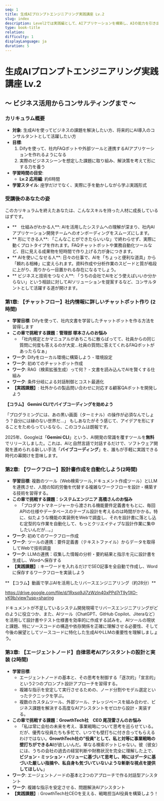 ```yaml
---
seq: 1
title: 生成AIプロンプトエンジニアリング実践講座 Lv.2
slug: index
description: Level2では実践編として、AIアプリケーションを構築し、AIの能力を引き出す高度なテクニックまでを身につけることができます。Difyを使って、社内FAQボットや外部ツールと連携するAIアプリケーションを作ります
type: book-title
relation: 
difficulty: 1
displayLanguage: ja
duration: 5
---
```


# 生成AIプロンプトエンジニアリング実践講座 Lv.2
## ～ ビジネス活用からコンサルティングまで ～

### カリキュラム概要
- **対象**: 生成AIを使ってビジネスの課題を解決したい方、将来的にAI導入のコンサルタントとして活躍したい方
- **目標**:
    1. Difyを使って、社内FAQボットや外部ツールと連携するAIアプリケーションを作れるようになる
    2. 実際のビジネスシーンを想定した課題に取り組み、解決策を考えて形にする力を養う
- **学習時間の目安**:
    - **Lv.2 応用編**: 約6時間
- **学習スタイル**: 座学だけでなく、実際に手を動かしながら学ぶ実践形式

### 受講後のあなたの姿
このカリキュラムを終えたあなたは、こんなスキルを持った人材に成長しているはずです。
- **　仕組みがわかる人**: AIを活用したシステムへの理解が深まり、社内AIアプリケーション開発チームへのオンボーディングをスムーズにします。
- ** 形にできる人**: 「こんなことができたらいいな」で終わらせず、実際に動くプロトタイプを作れます。FAQチャットボットや業務自動化ツールなど、目に見える成果物を短時間で作り上げる力が身につきます。
- ** AIを使いこなせる人**: 日々の仕事で、AIを「ちょっと便利な道具」から「頼れる相棒」に変えられます。資料作成や分析作業のスピードと質が格段に上がり、周りから一目置かれる存在になるでしょう。
- ** ビジネスと技術をつなぐ人**: 「うちの会社でAIをどう使えばいいか分からない」という相談に対してAIソリューションを提案するなど、コンサルタントとして活躍する道が開けます。


### 第1章: 【チャットフロー】社内情報に詳しいチャットボット作り (2時間)
- **学習目標**: Difyを使って、社内文書を学習したチャットボットを作る方法を習得します
- **この章で挑戦する課題：管理部 塚本さんのお悩み**
    - 「社内規定とかマニュアルがあちこちに散らばってて、社員からの同じ質問に何度も答えるのが大変...社員の質問に答えてくれるFAQボットがあったらなぁ」
- **ワーク**: Difyをローカル環境に構築しよう - 環境設定
- **ワーク**: 初めてのチャットボット作成
- **ワーク**: RAG（検索拡張生成）って何？ - 文書を読み込んでAIを賢くする仕組み
- **ワーク**: 条件分岐による対話制御とコスト最適化
- **【実践課題】**: 社外からの製品問い合わせに対応する顧客QAボットを開発しよう


**【コラム】 Gemini CLIでバイブコーディングを始めよう**

「プログラミングには、あの黒い画面（ターミナル）の操作が必須なんでしょう？自分には縁のない世界だ…」
もしあなたがそう感じて、アイデアを形にすることをためらっているなら、このコラムは朗報です。

2025年、Googleは「**Gemini CLI**」という、AI開発の常識を覆すツールを**無料**でリリースしました。これは、AIと自然言語で対話するだけで、ソフトウェア開発を進められる新しい手法「**バイブコーディング**」を、誰もが手軽に実践できる時代の幕開けを意味します。

### 第2章: 【ワークフロー】設計書作成を自動化しよう(2時間)
- **学習目標**: 複数のツール（Web検索ツール,ドキュメント作成ツール）とLLMを連携させ、人間の知的労働を代替する複雑なワークフローを設計・構築する技術を習得する。
- **この章で挑戦する課題：システムエンジニア 高橋さんのお悩み**
    - 「プロダクトマネージャーから渡される機能要件定義書をもとに、毎回APIの仕様やデータベースのテーブル設計を考えるのは時間がかかる。特に、似たような機能の実装例をWebで調査し、それを設計書に落とし込む定型的な作業を自動化して、もっとクリエイティブな設計作業に集中したいんだが…。」
- **ワーク**: 初めてのワークフロー作成
- **ワーク**: ツールの連携：要件定義書（テキストファイル）からデータを取得してWebで技術調査
- **ワーク**: LLMの連携：収集した情報の分析・要約結果と指示を元に設計書を生成し、Wordへ保存する
- **【実践課題】**: キーワードを入れるだけでSEO記事を全自動で作成し、Wordに保存するワークフローを実装しよう


** 【コラム】動画で学ぶAIを活用したリバースエンジニアリング（約28分）**

https://drive.google.com/file/d/1Rxsq9Ji7zWzIn40xPPd7rT9y1XO-vK9b/view?usp=sharing

ドキュメントが不足しているシステム開発現場でリバースエンジニアリングがどのように役立つか、また、AIツール（ChatGPT、GitHub Copilot、Jiteraなど）を活用して設計書やテスト仕様書を効率的に作成する試みを。
AIツールの現状と課題、特にソースコードの構造や依存関係を正確に理解させる必要性、そして今後の展望としてソースコードに特化した生成AIやLLMの重要性を理解しましょう。


### 第3章: 【エージェントノード】自律思考AIアシスタントの設計と実装 (2時間)
- **学習目標**:
    - エージェントノードの基本と、その思考を制御する「逐次的」「宣言的」という2つのプロンプト設計アプローチを習得する。
    - 複雑な指示を安定して実行させるための、ノード分割やモデル選定といったテクニックを学ぶ。
    - 複数のカスタムツール、外部ツール、ナレッジベースを組み合わせ、ビジネス課題を解決する高度なAIアシスタントをゼロから設計・実装する。
- **この章で挑戦する課題：GrowthTech社　CEO 尾茂雷さんのお悩み**
    - 「私は常に会社の未来を考え、事業戦略について思考を巡らせている。だが、優秀な役員たちも多忙で、いつでも壁打ちに付き合ってもらえるわけではない。**GrowthTech社の”役員”として、私と対等に事業戦略の壁打ちができるAI**が欲しいんだ。単なる検索ボットじゃない。彼（彼女）には、うちの会社の過去の経営判断や財務状況を完全に理解した上で、**ビジョン・ミッション・バリューに基づいて思考し、時にはデータに基づいた厳しい指摘や、私自身も気づいていないような斬新な視点を提供してほしい。**」
- **ワーク**: エージェントノードの基本と2つのアプローチで作る対話型アシスタント
- **ワーク**: 複雑な指示を安定させる、問題解決AIアシスタント
- **【実践課題】**: GrowthTech社CEOを支える、戦略担当AI役員を構築しよう！

